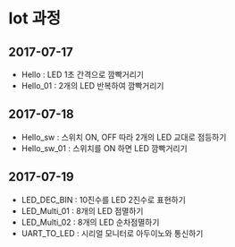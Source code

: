 # Iot 과정

## 2017-07-17
* Hello : LED 1초 간격으로 깜빡거리기
* Hello_01 : 2개의 LED 반복하여 깜빡거리기

## 2017-07-18
* Hello_sw : 스위치 ON, OFF 따라 2개의 LED 교대로 점등하기
* Hello_sw_01 : 스위치를 ON 하면 LED 깜빡거리기

## 2017-07-19
* LED_DEC_BIN : 10진수를 LED 2진수로 표현하기
* LED_Multi_01 : 8개의 LED 점멸하기
* LED_Multi_02 : 8개의 LED 순차점멸하기
* UART_TO_LED : 시리얼 모니터로 아두이노와 통신하기


